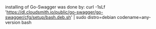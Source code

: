 

installing of Go-Swagger was done by:
curl -1sLf 'https://dl.cloudsmith.io/public/go-swagger/go-swagger/cfg/setup/bash.deb.sh' |  sudo distro=debian codename=any-version bash
